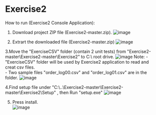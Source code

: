 # Exercise2
How to run (Exercise2 Console Application):
  1. Download project ZIP file (Exercise2-master.zip).
  ![image](https://user-images.githubusercontent.com/22318538/204076124-77ca0164-cffc-4ae2-9847-88934fce395d.png)
  
  2. Extrart the downloaded file (Exercise2-master.zip)
  ![image](https://user-images.githubusercontent.com/22318538/204076277-a26c91f7-2e01-4999-b607-15ae8ee3fdb9.png)
  
  3.Move the "ExerciseCSV" folder (contain 2 unit tests) from "Exercise2-master\Exercise2-master\Exercise2" to C:\ root drive.
  ![image](https://user-images.githubusercontent.com/22318538/204076682-42f5ed9c-0ddb-4ce8-be93-808480806aed.png)
  Note: - "ExerciseCSV" folder will be used by Exercise2 application to read and creat csv files.    
        - Two sample files "order_log00.csv" and  "order_log01.csv" are in the folder.
  ![image](https://user-images.githubusercontent.com/22318538/204077126-745d09e0-9d9a-409a-bd76-8b3da6199d74.png)
  
  4.Find setup file under "C:\\..\\Exercise2-master\Exercise2-master\Exercise2\Setup" , then Run "setup.exe"
  ![image](https://user-images.githubusercontent.com/22318538/204077754-4526c935-8fe8-4b74-9acb-39e8871feec5.png)

  5. Press install.     
  ![image](https://user-images.githubusercontent.com/22318538/204077993-cdfdb40f-50df-4a12-b703-29313e9ec011.png)

